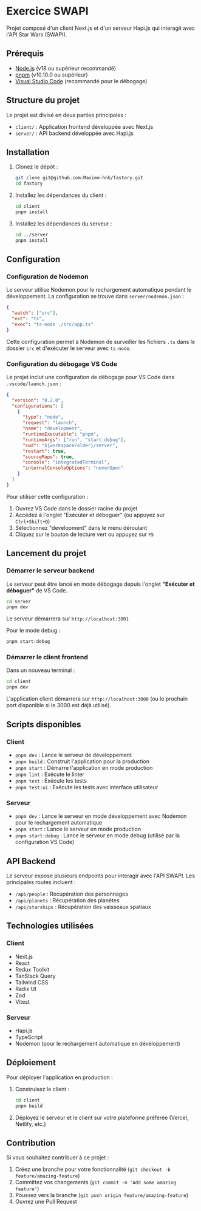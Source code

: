 # Exercice SWAPI

Projet composé d'un client Next.js et d'un serveur Hapi.js qui interagit avec l'API Star Wars (SWAPI).

## Prérequis

- [Node.js](https://nodejs.org/) (v18 ou supérieur recommandé)
- [pnpm](https://pnpm.io/) (v10.10.0 ou supérieur)
- [Visual Studio Code](https://code.visualstudio.com/) (recommandé pour le débogage)

## Structure du projet

Le projet est divisé en deux parties principales :

- `client/` : Application frontend développée avec Next.js
- `server/` : API backend développée avec Hapi.js

## Installation

1. Clonez le dépôt :
   ```bash
   git clone git@github.com:Maxime-hnh/fastory.git
   cd fastory
   ```

2. Installez les dépendances du client :
   ```bash
   cd client
   pnpm install
   ```

3. Installez les dépendances du serveur :
   ```bash
   cd ../server
   pnpm install
   ```

## Configuration

### Configuration de Nodemon

Le serveur utilise Nodemon pour le rechargement automatique pendant le développement. La configuration se trouve dans `server/nodemon.json` :

```json
{
  "watch": ["src"],
  "ext": "ts",
  "exec": "ts-node ./src/app.ts"
}
```

Cette configuration permet à Nodemon de surveiller les fichiers `.ts` dans le dossier `src` et d'exécuter le serveur avec `ts-node`.

### Configuration du débogage VS Code

Le projet inclut une configuration de débogage pour VS Code dans `.vscode/launch.json` :

```json
{
  "version": "0.2.0",
  "configurations": [
    {
      "type": "node",
      "request": "launch",
      "name": "development",
      "runtimeExecutable": "pnpm",
      "runtimeArgs": ["run", "start:debug"],
      "cwd": "${workspaceFolder}/server",
      "restart": true,
      "sourceMaps": true,
      "console": "integratedTerminal",
      "internalConsoleOptions": "neverOpen"
    }
  ]
}
```

Pour utiliser cette configuration :
1. Ouvrez VS Code dans le dossier racine du projet
2. Accédez à l'onglet "Exécuter et déboguer" (ou appuyez sur `Ctrl+Shift+D`)
3. Sélectionnez "development" dans le menu déroulant
4. Cliquez sur le bouton de lecture vert ou appuyez sur `F5`

## Lancement du projet

### Démarrer le serveur backend

Le serveur peut être lancé en mode débogage depuis l'onglet **"Exécuter et déboguer"** de VS Code.

```bash
cd server
pnpm dev
```

Le serveur démarrera sur `http://localhost:3001`

Pour le mode debug :
```bash
pnpm start:debug
```

### Démarrer le client frontend

Dans un nouveau terminal :

```bash
cd client
pnpm dev
```

L'application client démarrera sur `http://localhost:3000` (ou le prochain port disponible si le 3000 est déjà utilisé).

## Scripts disponibles

### Client

- `pnpm dev` : Lance le serveur de développement
- `pnpm build` : Construit l'application pour la production
- `pnpm start` : Démarre l'application en mode production
- `pnpm lint` : Exécute le linter
- `pnpm test` : Exécute les tests
- `pnpm test:ui` : Exécute les tests avec interface utilisateur

### Serveur

- `pnpm dev` : Lance le serveur en mode développement avec Nodemon pour le rechargement automatique
- `pnpm start` : Lance le serveur en mode production
- `pnpm start:debug` : Lance le serveur en mode debug (utilisé par la configuration VS Code)

## API Backend

Le serveur expose plusieurs endpoints pour interagir avec l'API SWAPI. Les principales routes incluent :
- `/api/people` : Récupération des personnages
- `/api/planets` : Récupération des planètes
- `/api/starships` : Récupération des vaisseaux spatiaux

## Technologies utilisées

### Client
- Next.js
- React
- Redux Toolkit
- TanStack Query
- Tailwind CSS
- Radix UI
- Zod
- Vitest

### Serveur
- Hapi.js
- TypeScript
- Nodemon (pour le rechargement automatique en développement)

## Déploiement

Pour déployer l'application en production :

1. Construisez le client :
   ```bash
   cd client
   pnpm build
   ```

2. Déployez le serveur et le client sur votre plateforme préférée (Vercel, Netlify, etc.)

## Contribution

Si vous souhaitez contribuer à ce projet :

1. Créez une branche pour votre fonctionnalité (`git checkout -b feature/amazing-feature`)
2. Committez vos changements (`git commit -m 'Add some amazing feature'`)
3. Poussez vers la branche (`git push origin feature/amazing-feature`)
4. Ouvrez une Pull Request
